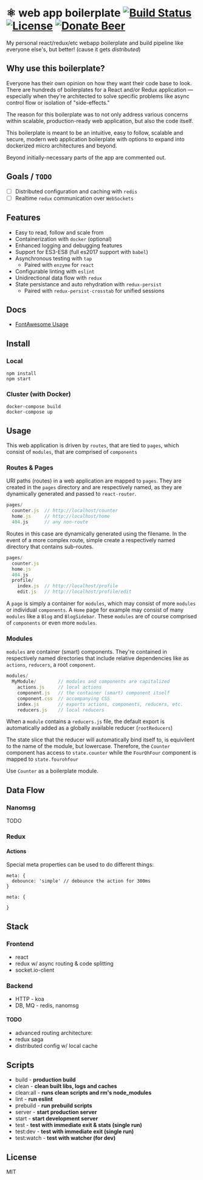 # ⚛ web app boilerplate [![Build Status][travis-image]][travis-url] [![License][git-license-image]][git-license-url] [![Donate Beer][beerpay-image]][beerpay-url]
My personal react/redux/etc webapp boilerplate and build pipeline like everyone else's, but better! (cause it gets _distributed_)

## Why use this boilerplate?
Everyone has their own opinion on how they want their code base to look.
There are hundreds of boilerplates for a React and/or Redux application —
especially when they're architected to solve specific problems like async
control flow or isolation of "side-effects."

The reason for this boilerplate was to not only address various concerns
within scalable, production-ready web application, but also the code itself.

This boilerplate is meant to be an intuitive, easy to follow, scalable
and secure, modern web application boilerplate with options to expand into
dockerized micro architectures and beyond.

Beyond initially-necessary parts of the app are commented out.

## Goals / `TODO`
- [ ] Distributed configuration and caching with `redis`
- [ ] Realtime `redux` communication over `WebSockets`

## Features
* Easy to read, follow and scale from
* Containerization with `docker` (optional)
* Enhanced logging and debugging features
* Support for ES3-ES8 (full es2017 support with `babel`)
* Asynchronous testing with `tap`
  * Paired with `enzyme` for `react`
* Configurable linting with `eslint`
* Unidirectional data flow with `redux`
* State persistance and auto rehydration with `redux-persist`
  * Paired with `redux-persist-crosstab` for unified sessions

## Docs
* [FontAwesome Usage](./docs/fontawesome.md)

## Install

### Local
```
npm install
npm start
```

### Cluster (with Docker)
```
docker-compose build
docker-compose up
```

## Usage

This web application is driven by `routes`, that are tied to `pages`, which
consist of `modules`, that are comprised of `components`

### Routes & Pages

URI paths (routes) in a web application are mapped to `pages`. They are created
in the `pages` directory and are respectively named, as they are dynamically
generated and passed to `react-router`.

```js
pages/
  counter.js  // http://localhost/counter
  home.js     // http://localhost/home
  404.js      // any non-route
```

Routes in this case are dynamically generated using the filename. In the event
of a more complex route, simple create a respectively named directory that
contains sub-routes.

```js
pages/
  counter.js
  home.js
  404.js
  profile/
    index.js  // http://localhost/profile
    edit.js   // http://localhost/profile/edit
```

A `page` is simply a container for `modules`, which may consist of more
`modules` or individual `components`. A `Home` page for example may consist of
many `modules` like a `Blog` and `BlogSidebar`. These `modules` are of course
comprised of `components` or even more `modules`.

### Modules

`modules` are container (smart) components. They're contained in respectively
named directories that include relative dependencies like as `actions`, `reducers`,
a root `component`.

```js
modules/
  MyModule/        // modules and components are capitalized
    actions.js     // local actions
    component.js   // the container (smart) component itself
    component.css  // accompanying CSS
    index.js       // exports actions, components, reducers, etc.
    reducers.js    // local reducers
```

When a `module` contains a `reducers.js` file, the default export is
automatically added as a globally available reducer (`rootReducers`)

The state slice that the reducer will automatically bind itself to, is
equivilent to the name of the module, but lowercase. Therefore, the
`Counter` component has access to `state.counter` while the `FourOhFour`
component is mapped to `state.fourohfour`

Use `Counter` as a boilerplate module.

## Data Flow

### Nanomsg

TODO

### Redux

#### Actions

Special meta properties can be used to do different things:

```
meta: {
  debounce: 'simple' // debounce the action for 300ms
}
```

```
meta: {

}
```

## Stack

### Frontend
* react
* redux w/ async routing & code splitting
* socket.io-client

### Backend
* HTTP - koa
* DB, MQ - redis, nanomsg

#### TODO
* advanced routing architecture:
* redux saga
* distributed config w/ local cache

## Scripts
* build - **production build**
* clean - **clean built libs, logs and caches**
* clean:all - **runs clean scripts and rm's node_modules**
* lint - **run eslint**
* prebuild - **run prebuild scripts**
* server - **start production server**
* start - **start development server**
* test - **test with immediate exit & stats (single run)**
* test:dev - **test with immediate exit (single run)**
* test:watch - **test with watcher (for dev)**

## License
MIT

[git-license-url]: https://github.com/moimikey/react-boilerplate/blob/master/LICENSE
[git-license-image]: https://img.shields.io/github/license/moimikey/react-boilerplate.svg
[travis-url]: https://travis-ci.org/moimikey/react-boilerplate
[travis-image]: https://travis-ci.org/moimikey/react-boilerplate.svg?branch=redux
[beerpay-url]: https://beerpay.io/moimikey/react-boilerplate
[beerpay-image]: https://beerpay.io/moimikey/react-boilerplate/badge.svg?style=flat
